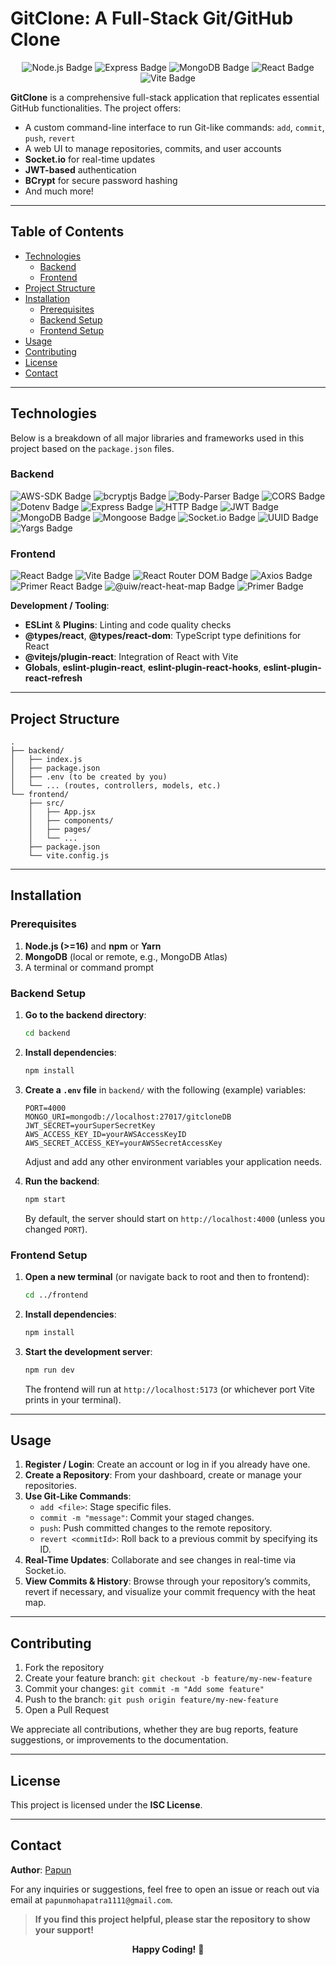 # GitClone: A Full-Stack Git/GitHub Clone

<p align="center">
  <img src="https://img.shields.io/badge/Node.js-18.x-green?style=for-the-badge&logo=node.js&logoColor=white" alt="Node.js Badge"/>
  <img src="https://img.shields.io/badge/Express-4.19.2-blue?style=for-the-badge&logo=express&logoColor=white" alt="Express Badge"/>
  <img src="https://img.shields.io/badge/MongoDB-6.8.0-green?style=for-the-badge&logo=mongodb&logoColor=white" alt="MongoDB Badge"/>
  <img src="https://img.shields.io/badge/React-18.3.1-61DAFB?style=for-the-badge&logo=react&logoColor=white" alt="React Badge"/>
  <img src="https://img.shields.io/badge/Vite-5.4.1-purple?style=for-the-badge&logo=vite&logoColor=white" alt="Vite Badge"/>
</p>

**GitClone** is a comprehensive full-stack application that replicates essential GitHub functionalities. The project offers:
- A custom command-line interface to run Git-like commands: `add`, `commit`, `push`, `revert`
- A web UI to manage repositories, commits, and user accounts
- **Socket.io** for real-time updates
- **JWT-based** authentication
- **BCrypt** for secure password hashing
- And much more!

---

## Table of Contents
- [Technologies](#technologies)
  - [Backend](#backend-1)
  - [Frontend](#frontend-1)
- [Project Structure](#project-structure)
- [Installation](#installation)
  - [Prerequisites](#prerequisites)
  - [Backend Setup](#backend-setup)
  - [Frontend Setup](#frontend-setup)
- [Usage](#usage)
- [Contributing](#contributing)
- [License](#license)
- [Contact](#contact)

---

## Technologies

Below is a breakdown of all major libraries and frameworks used in this project based on the `package.json` files.

### Backend
<p>
  <img src="https://img.shields.io/badge/aws--sdk-2.1686.0-232F3E?style=flat-square&logo=amazon-aws&logoColor=white" alt="AWS-SDK Badge"/>
  <img src="https://img.shields.io/badge/bcryptjs-2.4.3-003B57?style=flat-square" alt="bcryptjs Badge"/>
  <img src="https://img.shields.io/badge/Body--Parser-1.20.2-8A2BE2?style=flat-square" alt="Body-Parser Badge"/>
  <img src="https://img.shields.io/badge/CORS-2.8.5-brightgreen?style=flat-square" alt="CORS Badge"/>
  <img src="https://img.shields.io/badge/Dotenv-16.4.5-blue?style=flat-square" alt="Dotenv Badge"/>
  <img src="https://img.shields.io/badge/Express-4.19.2-000000?style=flat-square&logo=express&logoColor=white" alt="Express Badge"/>
  <img src="https://img.shields.io/badge/HTTP-0.0.1--security-red?style=flat-square" alt="HTTP Badge"/>
  <img src="https://img.shields.io/badge/JsonWebToken-9.0.2-blue?style=flat-square" alt="JWT Badge"/>
  <img src="https://img.shields.io/badge/MongoDB-6.8.0-green?style=flat-square&logo=mongodb&logoColor=white" alt="MongoDB Badge"/>
  <img src="https://img.shields.io/badge/Mongoose-8.6.0-red?style=flat-square" alt="Mongoose Badge"/>
  <img src="https://img.shields.io/badge/Socket.io-4.7.5-010101?style=flat-square&logo=socket.io" alt="Socket.io Badge"/>
  <img src="https://img.shields.io/badge/UUID-10.0.0-lightgrey?style=flat-square" alt="UUID Badge"/>
  <img src="https://img.shields.io/badge/Yargs-17.7.2-yellow?style=flat-square" alt="Yargs Badge"/>
</p>

### Frontend
<p>
  <img src="https://img.shields.io/badge/React-18.3.1-61DAFB?style=flat-square&logo=react&logoColor=white" alt="React Badge"/>
  <img src="https://img.shields.io/badge/Vite-5.4.1-purple?style=flat-square&logo=vite&logoColor=white" alt="Vite Badge"/>
  <img src="https://img.shields.io/badge/React--Router--DOM-6.26.1-CA4245?style=flat-square&logo=react-router&logoColor=white" alt="React Router DOM Badge"/>
  <img src="https://img.shields.io/badge/axios-1.7.6-blue?style=flat-square&logo=axios&logoColor=white" alt="Axios Badge"/>
  <img src="https://img.shields.io/badge/@primer/react-36.27.0-0366d6?style=flat-square" alt="Primer React Badge"/>
  <img src="https://img.shields.io/badge/@uiw/react--heat--map-2.2.2-FF6F61?style=flat-square" alt="@uiw/react-heat-map Badge"/>
  <img src="https://img.shields.io/badge/Primer-11.0.0-blue?style=flat-square" alt="Primer Badge"/>
</p>

**Development / Tooling**:
- **ESLint** & **Plugins**: Linting and code quality checks  
- **@types/react**, **@types/react-dom**: TypeScript type definitions for React  
- **@vitejs/plugin-react**: Integration of React with Vite  
- **Globals**, **eslint-plugin-react**, **eslint-plugin-react-hooks**, **eslint-plugin-react-refresh**  

---

## Project Structure

```
.
├── backend/
│   ├── index.js
│   ├── package.json
│   ├── .env (to be created by you)
│   └── ... (routes, controllers, models, etc.)
└── frontend/
    ├── src/
    │   ├── App.jsx
    │   ├── components/
    │   ├── pages/
    │   └── ...
    ├── package.json
    └── vite.config.js
```

---

## Installation

### Prerequisites
1. **Node.js (>=16)** and **npm** or **Yarn**  
2. **MongoDB** (local or remote, e.g., MongoDB Atlas)  
3. A terminal or command prompt

### Backend Setup

1. **Go to the backend directory**:
   ```bash
   cd backend
   ```
2. **Install dependencies**:
   ```bash
   npm install
   ```
3. **Create a `.env` file** in `backend/` with the following (example) variables:
   ```
   PORT=4000
   MONGO_URI=mongodb://localhost:27017/gitcloneDB
   JWT_SECRET=yourSuperSecretKey
   AWS_ACCESS_KEY_ID=yourAWSAccessKeyID
   AWS_SECRET_ACCESS_KEY=yourAWSSecretAccessKey
   ```
   Adjust and add any other environment variables your application needs.

4. **Run the backend**:
   ```bash
   npm start
   ```
   By default, the server should start on `http://localhost:4000` (unless you changed `PORT`).

### Frontend Setup

1. **Open a new terminal** (or navigate back to root and then to frontend):
   ```bash
   cd ../frontend
   ```
2. **Install dependencies**:
   ```bash
   npm install
   ```
3. **Start the development server**:
   ```bash
   npm run dev
   ```
   The frontend will run at `http://localhost:5173` (or whichever port Vite prints in your terminal).

---

## Usage

1. **Register / Login**: Create an account or log in if you already have one.  
2. **Create a Repository**: From your dashboard, create or manage your repositories.  
3. **Use Git-Like Commands**:  
   - `add <file>`: Stage specific files.  
   - `commit -m "message"`: Commit your staged changes.  
   - `push`: Push committed changes to the remote repository.  
   - `revert <commitId>`: Roll back to a previous commit by specifying its ID.  
4. **Real-Time Updates**: Collaborate and see changes in real-time via Socket.io.  
5. **View Commits & History**: Browse through your repository’s commits, revert if necessary, and visualize your commit frequency with the heat map.

---

## Contributing

1. Fork the repository
2. Create your feature branch: `git checkout -b feature/my-new-feature`
3. Commit your changes: `git commit -m "Add some feature"`
4. Push to the branch: `git push origin feature/my-new-feature`
5. Open a Pull Request

We appreciate all contributions, whether they are bug reports, feature suggestions, or improvements to the documentation.

---

## License

This project is licensed under the **ISC License**.

---

## Contact

**Author**: [Papun](#)

For any inquiries or suggestions, feel free to open an issue or reach out via email at `papunmohapatra1111@gmail.com`.

> **If you find this project helpful, please star the repository to show your support!**  

<p align="center">
  <b>Happy Coding!</b> 🚀
</p>
